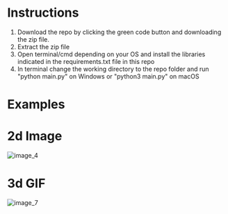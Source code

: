 # Instructions
1. Download the repo by clicking the green code button and downloading the zip file.
2. Extract the zip file
3. Open terminal/cmd depending on your OS and install the libraries indicated in the requirements.txt file in this repo
5. In terminal change the working directory to the repo folder and run "python main.py" on Windows or "python3 main.py" on macOS
# Examples

# 2d Image
![image_4](https://user-images.githubusercontent.com/49791407/162780544-8607e532-e8d0-4cc4-89d0-f2b2e871e88a.png)


# 3d GIF
![image_7](https://user-images.githubusercontent.com/49791407/162780556-2dffd64a-c7b9-41c4-a388-9868edaeebba.gif)
